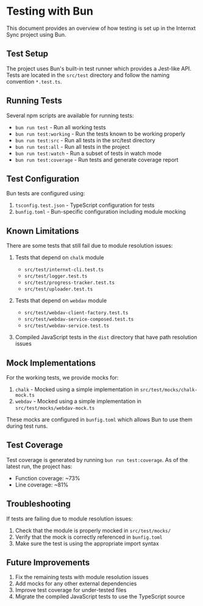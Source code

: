 # Testing with Bun

This document provides an overview of how testing is set up in the Internxt Sync project using Bun.

## Test Setup

The project uses Bun's built-in test runner which provides a Jest-like API. Tests are located in the `src/test` directory and follow the naming convention `*.test.ts`.

## Running Tests

Several npm scripts are available for running tests:

- `bun run test` - Run all working tests
- `bun run test:working` - Run the tests known to be working properly
- `bun run test:src` - Run all tests in the src/test directory
- `bun run test:all` - Run all tests in the project
- `bun run test:watch` - Run a subset of tests in watch mode
- `bun run test:coverage` - Run tests and generate coverage report

## Test Configuration

Bun tests are configured using:

1. `tsconfig.test.json` - TypeScript configuration for tests
2. `bunfig.toml` - Bun-specific configuration including module mocking

## Known Limitations

There are some tests that still fail due to module resolution issues:

1. Tests that depend on `chalk` module
   - `src/test/internxt-cli.test.ts`
   - `src/test/logger.test.ts`
   - `src/test/progress-tracker.test.ts`
   - `src/test/uploader.test.ts`

2. Tests that depend on `webdav` module
   - `src/test/webdav-client-factory.test.ts`
   - `src/test/webdav-service-composed.test.ts`
   - `src/test/webdav-service.test.ts`

3. Compiled JavaScript tests in the `dist` directory that have path resolution issues

## Mock Implementations

For the working tests, we provide mocks for:

1. `chalk` - Mocked using a simple implementation in `src/test/mocks/chalk-mock.ts`
2. `webdav` - Mocked using a simple implementation in `src/test/mocks/webdav-mock.ts`

These mocks are configured in `bunfig.toml` which allows Bun to use them during test runs.

## Test Coverage

Test coverage is generated by running `bun run test:coverage`. As of the latest run, the project has:

- Function coverage: ~73%
- Line coverage: ~81%

## Troubleshooting

If tests are failing due to module resolution issues:

1. Check that the module is properly mocked in `src/test/mocks/`
2. Verify that the mock is correctly referenced in `bunfig.toml`
3. Make sure the test is using the appropriate import syntax

## Future Improvements

1. Fix the remaining tests with module resolution issues
2. Add mocks for any other external dependencies
3. Improve test coverage for under-tested files
4. Migrate the compiled JavaScript tests to use the TypeScript source 